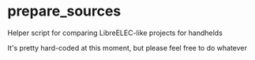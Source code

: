 # prepare_sources
Helper script for comparing LibreELEC-like projects for handhelds


It's pretty hard-coded at this moment, but please feel free to do whatever
